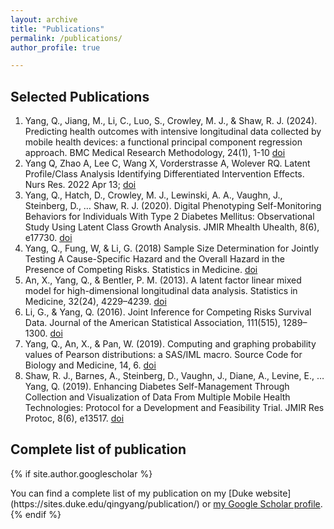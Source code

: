 ```yaml
---
layout: archive
title: "Publications"
permalink: /publications/
author_profile: true

---
```

Selected Publications
-----

1.	Yang, Q., Jiang, M., Li, C., Luo, S., Crowley, M. J., & Shaw, R. J. (2024). Predicting health outcomes with intensive longitudinal data collected by mobile health devices: a functional principal component regression approach. BMC Medical Research Methodology, 24(1), 1-10 [doi](https://bmcmedresmethodol.biomedcentral.com/articles/10.1186/s12874-024-02193-7)
2.	Yang Q, Zhao A, Lee C, Wang X, Vorderstrasse A, Wolever RQ. Latent Profile/Class Analysis Identifying Differentiated Intervention Effects. Nurs Res. 2022 Apr 13; [doi](https://doi.org/10.1097/NNR.0000000000000597) 
3.	Yang, Q., Hatch, D., Crowley, M. J., Lewinski, A. A., Vaughn, J., Steinberg, D., … Shaw, R. J. (2020). Digital Phenotyping Self-Monitoring Behaviors for Individuals With Type 2 Diabetes Mellitus: Observational Study Using Latent Class Growth Analysis. JMIR Mhealth Uhealth, 8(6), e17730. [doi](https://doi.org/10.2196/17730)  
4.	Yang, Q., Fung, W, & Li, G. (2018) Sample Size Determination for Jointly Testing A Cause-Specific Hazard and the Overall Hazard in the Presence of Competing Risks. Statistics in Medicine. [doi](https://pmc.ncbi.nlm.nih.gov/articles/PMC6148356/)
5.	An, X., Yang, Q., & Bentler, P. M. (2013). A latent factor linear mixed model for high-dimensional longitudinal data analysis. Statistics in Medicine, 32(24), 4229–4239. [doi](https://doi.org/10.1002/sim.5825) 
6.	Li, G., & Yang, Q. (2016). Joint Inference for Competing Risks Survival Data. Journal of the American Statistical Association, 111(515), 1289–1300. [doi](https://doi.org/10.1080/01621459.2015.1093942)
7.	Yang, Q., An, X., & Pan, W. (2019). Computing and graphing probability values of Pearson distributions: a SAS/IML macro. Source Code for Biology and Medicine, 14, 6. [doi](https://doi.org/10.1186/s13029-019-0076-2) 
8.  Shaw, R. J., Barnes, A., Steinberg, D., Vaughn, J., Diane, A., Levine, E., … Yang, Q. (2019). Enhancing Diabetes Self-Management Through Collection and Visualization of Data From Multiple Mobile Health Technologies: Protocol for a Development and Feasibility Trial. JMIR Res Protoc, 8(6), e13517. [doi](https://doi.org/10.2196/13517) 


Complete list of publication
-----
{% if site.author.googlescholar %}
  <div class="wordwrap">You can find a complete list of my publication on my [Duke website](https://sites.duke.edu/qingyang/publication/) or <a href="{{site.author.googlescholar}}">my Google Scholar profile</a>.</div>
{% endif %}

